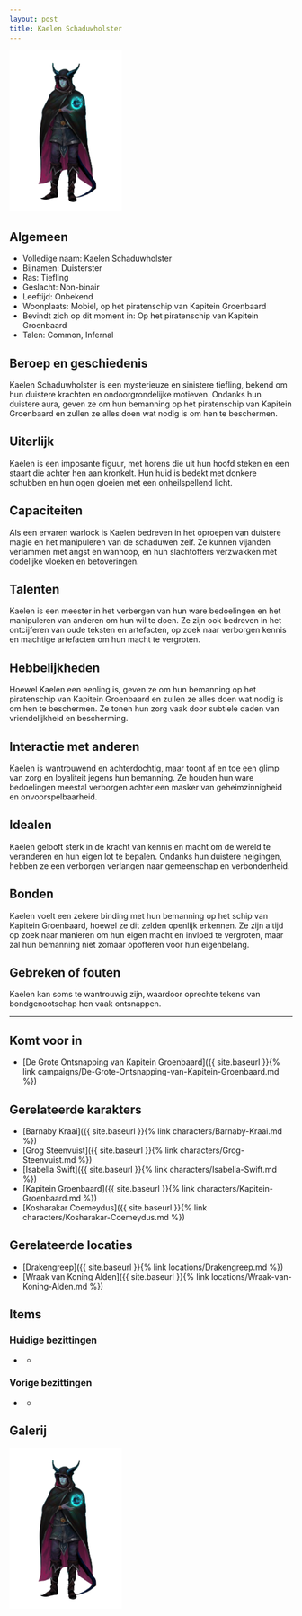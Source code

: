 ```yaml
---
layout: post
title: Kaelen Schaduwholster
---
```


<img src="../images/Kealen Schaduwholster.png" alt="Kaelen Schaduwholster" width=200>

## Algemeen
* Volledige naam: Kaelen Schaduwholster
* Bijnamen: Duisterster
* Ras: Tiefling
* Geslacht: Non-binair
* Leeftijd: Onbekend
* Woonplaats: Mobiel, op het piratenschip van Kapitein Groenbaard
* Bevindt zich op dit moment in: Op het piratenschip van Kapitein Groenbaard
* Talen: Common, Infernal

## Beroep en geschiedenis
Kaelen Schaduwholster is een mysterieuze en sinistere tiefling, bekend om hun duistere krachten en ondoorgrondelijke motieven. Ondanks hun duistere aura, geven ze om hun bemanning op het piratenschip van Kapitein Groenbaard en zullen ze alles doen wat nodig is om hen te beschermen.

## Uiterlijk
Kaelen is een imposante figuur, met horens die uit hun hoofd steken en een staart die achter hen aan kronkelt. Hun huid is bedekt met donkere schubben en hun ogen gloeien met een onheilspellend licht.

## Capaciteiten
Als een ervaren warlock is Kaelen bedreven in het oproepen van duistere magie en het manipuleren van de schaduwen zelf. Ze kunnen vijanden verlammen met angst en wanhoop, en hun slachtoffers verzwakken met dodelijke vloeken en betoveringen.

## Talenten
Kaelen is een meester in het verbergen van hun ware bedoelingen en het manipuleren van anderen om hun wil te doen. Ze zijn ook bedreven in het ontcijferen van oude teksten en artefacten, op zoek naar verborgen kennis en machtige artefacten om hun macht te vergroten.

## Hebbelijkheden
Hoewel Kaelen een eenling is, geven ze om hun bemanning op het piratenschip van Kapitein Groenbaard en zullen ze alles doen wat nodig is om hen te beschermen. Ze tonen hun zorg vaak door subtiele daden van vriendelijkheid en bescherming.

## Interactie met anderen
Kaelen is wantrouwend en achterdochtig, maar toont af en toe een glimp van zorg en loyaliteit jegens hun bemanning. Ze houden hun ware bedoelingen meestal verborgen achter een masker van geheimzinnigheid en onvoorspelbaarheid.

## Idealen
Kaelen gelooft sterk in de kracht van kennis en macht om de wereld te veranderen en hun eigen lot te bepalen. Ondanks hun duistere neigingen, hebben ze een verborgen verlangen naar gemeenschap en verbondenheid.

## Bonden
Kaelen voelt een zekere binding met hun bemanning op het schip van Kapitein Groenbaard, hoewel ze dit zelden openlijk erkennen. Ze zijn altijd op zoek naar manieren om hun eigen macht en invloed te vergroten, maar zal hun bemanning niet zomaar opofferen voor hun eigenbelang.

## Gebreken of fouten
Kaelen kan soms te wantrouwig zijn, waardoor oprechte tekens van bondgenootschap hen vaak ontsnappen.

---

## Komt voor in
* [De Grote Ontsnapping van Kapitein Groenbaard]({{ site.baseurl }}{% link campaigns/De-Grote-Ontsnapping-van-Kapitein-Groenbaard.md %})

## Gerelateerde karakters
* [Barnaby Kraai]({{ site.baseurl }}{% link characters/Barnaby-Kraai.md %})
* [Grog Steenvuist]({{ site.baseurl }}{% link characters/Grog-Steenvuist.md %})
* [Isabella Swift]({{ site.baseurl }}{% link characters/Isabella-Swift.md %})
* [Kapitein Groenbaard]({{ site.baseurl }}{% link characters/Kapitein-Groenbaard.md %})
* [Kosharakar Coemeydus]({{ site.baseurl }}{% link characters/Kosharakar-Coemeydus.md %})

## Gerelateerde locaties
* [Drakengreep]({{ site.baseurl }}{% link locations/Drakengreep.md %})
* [Wraak van Koning Alden]({{ site.baseurl }}{% link locations/Wraak-van-Koning-Alden.md %})

## Items

### Huidige bezittingen
* -

### Vorige bezittingen
* -

## Galerij
<img src="../images/Kealen Schaduwholster.png" alt="Kaelen Schaduwholster" width=200>
